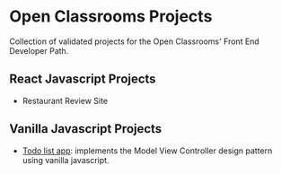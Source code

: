 # Open Classrooms Projects
Collection of validated projects for the Open Classrooms' Front End Developer Path.

## React Javascript Projects

 - Restaurant Review Site

## Vanilla Javascript Projects

 - [Todo list app](https://github.com/tammy-webdev/OpenClassroomsProjects/blob/main/projects/todo-list-app/README.md): implements the Model View Controller design pattern using vanilla javascript.
